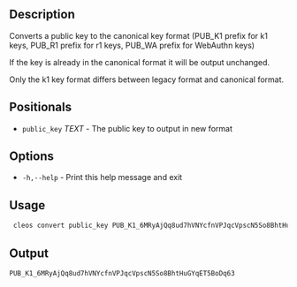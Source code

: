 ## Description
Converts a public key to the canonical key format (PUB_K1 prefix for k1 keys, PUB_R1 prefix for r1 keys, PUB_WA prefix for WebAuthn keys)

If the key is already in the canonical format it will be output unchanged.

Only the k1 key format differs between legacy format and canonical format.

## Positionals

- `public_key` _TEXT_ - The public key to output in new format

## Options

- `-h,--help` - Print this help message and exit

## Usage


```sh
 cleos convert public_key PUB_K1_6MRyAjQq8ud7hVNYcfnVPJqcVpscN5So8BhtHuGYqET5BoDq63
```

## Output

```
PUB_K1_6MRyAjQq8ud7hVNYcfnVPJqcVpscN5So8BhtHuGYqET5BoDq63
```
